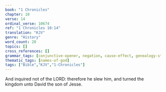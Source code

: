 ```yaml
---
book: "1 Chronicles"
chapter: 10
verse: 14
ordinal_verse: 10674
ref: "1 Chronicles 10:14"
translation: "KJV"
genre: "History"
word_count: 20
topics: []
cross_references: []
grammar_tags: [conjunctive-opener, negation, cause-effect, genealogy-structure]
thematic_tags: [names-of-god]
tags: ["Bible","KJV","1-Chronicles"]
---
```

And inquired not of the LORD: therefore he slew him, and turned the kingdom unto David the son of Jesse.
